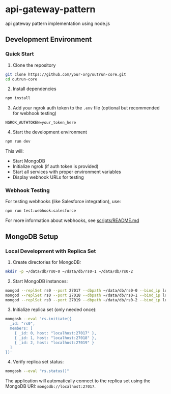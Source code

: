 # api-gateway-pattern
api gateway pattern implementation using node.js

## Development Environment

### Quick Start

1. Clone the repository
```bash
git clone https://github.com/your-org/outrun-core.git
cd outrun-core
```

2. Install dependencies
```bash
npm install
```

3. Add your ngrok auth token to the `.env` file (optional but recommended for webhook testing)
```
NGROK_AUTHTOKEN=your_token_here
```

4. Start the development environment
```bash
npm run dev
```

This will:
- Start MongoDB
- Initialize ngrok (if auth token is provided)
- Start all services with proper environment variables
- Display webhook URLs for testing

### Webhook Testing

For testing webhooks (like Salesforce integration), use:
```bash
npm run test:webhook:salesforce
```

For more information about webhooks, see [scripts/README.md](scripts/README.md)

## MongoDB Setup

### Local Development with Replica Set

1. Create directories for MongoDB:
```bash
mkdir -p ~/data/db/rs0-0 ~/data/db/rs0-1 ~/data/db/rs0-2
```

2. Start MongoDB instances:
```bash
mongod --replSet rs0 --port 27017 --dbpath ~/data/db/rs0-0 --bind_ip localhost &
mongod --replSet rs0 --port 27018 --dbpath ~/data/db/rs0-1 --bind_ip localhost &
mongod --replSet rs0 --port 27019 --dbpath ~/data/db/rs0-2 --bind_ip localhost &
```

3. Initialize replica set (only needed once):
```bash
mongosh --eval 'rs.initiate({
  _id: "rs0",
  members: [
    { _id: 0, host: "localhost:27017" },
    { _id: 1, host: "localhost:27018" },
    { _id: 2, host: "localhost:27019" }
  ]
})'
```

4. Verify replica set status:
```bash
mongosh --eval "rs.status()"
```

The application will automatically connect to the replica set using the MongoDB URI: `mongodb://localhost:27017`.
